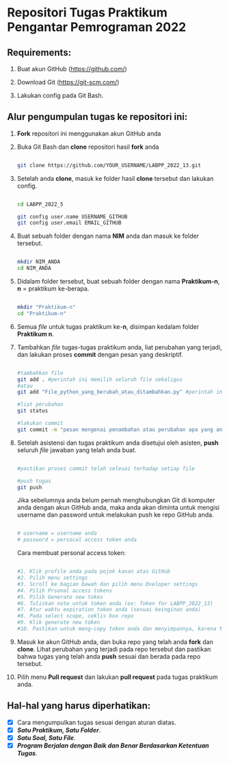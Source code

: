# Repositori Tugas Praktikum Pengantar Pemrograman 2022

## Requirements:
1. Buat akun GitHub (https://github.com/)
2. Download Git (https://git-scm.com/)

4. Lakukan config pada Git Bash.


## Alur pengumpulan tugas ke repositori ini:

1.  **Fork** repositori ini menggunakan akun GitHub anda

2. Buka Git Bash dan **clone** repositori hasil **fork** anda

   ```sh

   git clone https://github.com/YOUR_USERNAME/LABPP_2022_13.git

   ```

3. Setelah anda **clone**, masuk ke folder hasil **clone** tersebut dan lakukan config.

   ```sh
   
   cd LABPP_2022_5

   git config user.name USERNAME_GITHUB
   git config user.email EMAIL_GITHUB

   ```

4. Buat sebuah folder dengan nama **NIM** anda dan masuk ke folder tersebut.
   ```sh

   mkdir NIM_ANDA
   cd NIM_ANDA

   ```


5. Didalam folder tersebut, buat sebuah folder dengan nama **Praktikum-n**, **n** = praktikum ke-berapa.
   ```sh

   mkdir "Praktikum-n"
   cd "Praktikum-n"

   ```

7. Semua _file_ untuk tugas praktikum ke-**n**, disimpan kedalam folder **Praktikum n**.

9. Tambahkan _file_ tugas-tugas praktikum anda, liat perubahan yang terjadi, dan lakukan proses **commit** dengan pesan yang deskriptif.

   ```sh
   
   #tambahkan file
   git add . #perintah ini memilih seluruh file sekaligus
   #atau
   git add "File_python_yang_berubah_atau_ditambahkan.py" #perintah ini memilih file tertentu
   
   #liat perubahan
   git status
   
   #lakukan commit
   git commit -m "pesan mengenai penambahan atau perubahan apa yang anda lakukan"
   
   ```

8. Setelah asistensi dan tugas praktikum anda disetujui oleh asisten, **push** seluruh _file_ jawaban yang telah anda buat.

   ```sh

   #pastikan proses commit telah selesai terhadap setiap file
   
   #push tugas
   git push

   ```
   
   Jika sebelumnya anda belum pernah menghubungkan Git di komputer anda dengan akun GitHub anda, maka anda akan diminta untuk mengisi username dan password untuk
   melakukan push ke repo GitHub anda.
   ```sh

   # username = username anda
   # password = persocal access token anda

   ```
   
   Cara membuat personal access token:
   ```sh
   
   #1. Klik profile anda pada pojok kanan atas GitHub
   #2. Pilih menu settings
   #3. Scroll ke bagian bawah dan pilih menu Dveloper settings
   #4. Pilih Prsonal access tokens
   #5. Pilih Generate new tokes
   #6. Tuliskan note untuk token anda (ex: Token for LABPP_2022_13)
   #7. Atur waktu expiration token anda (sesuai keinginan anda)
   #8. Pada select scope, ceklis box repo
   #9. Klik generate new token
   #10. Pastikan untuk meng-copy token anda dan menyimpannya, karena token hanya bisa diliat sekali (*Jika hilang, buat token baru)

   ```
   
9. Masuk ke akun GitHub anda, dan buka repo yang telah anda **fork** dan **clone**. Lihat perubahan yang terjadi pada repo tersebut dan pastikan bahwa tugas yang
   telah anda **push** sesuai dan berada pada repo tersebut.
   
10. Pilih menu **Pull request** dan lakukan **pull request** pada tugas praktikum anda.


## Hal-hal yang harus diperhatikan:

- [x] Cara mengumpulkan tugas sesuai dengan aturan diatas.
- [x] _**Satu Praktikum, Satu Folder**_.
- [x] _**Satu Soal, Satu File**_.
- [x] _**Program Berjalan dengan Baik dan Benar Berdasarkan Ketentuan Tugas**_.
